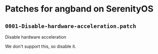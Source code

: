 # Patches for angband on SerenityOS

## `0001-Disable-hardware-acceleration.patch`

Disable hardware acceleration

We don't support this, so disable it.

